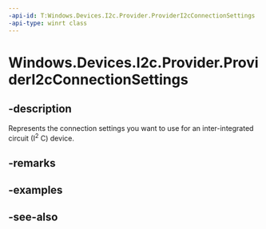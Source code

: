 ```yaml
---
-api-id: T:Windows.Devices.I2c.Provider.ProviderI2cConnectionSettings
-api-type: winrt class
---
```


<!-- Class syntax.
public class ProviderI2cConnectionSettings : Windows.Devices.I2c.Provider.IProviderI2cConnectionSettings
-->

# Windows.Devices.I2c.Provider.ProviderI2cConnectionSettings

## -description
Represents the connection settings you want to use for an inter-integrated circuit (I<sup>2</sup> C) device.

## -remarks

## -examples

## -see-also
